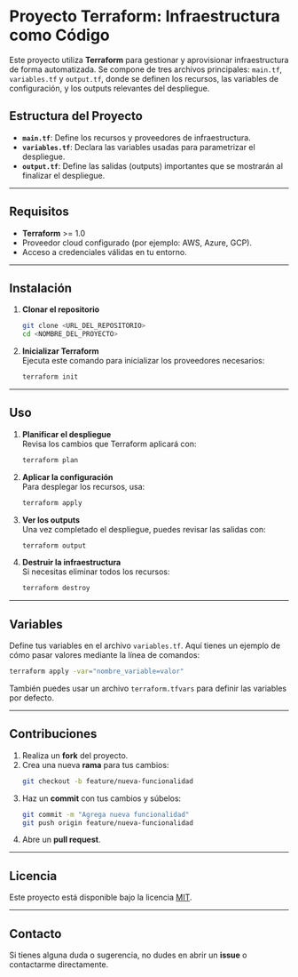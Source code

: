 
# Proyecto Terraform: Infraestructura como Código

Este proyecto utiliza **Terraform** para gestionar y aprovisionar infraestructura de forma automatizada. Se compone de tres archivos principales: `main.tf`, `variables.tf` y `output.tf`, donde se definen los recursos, las variables de configuración, y los outputs relevantes del despliegue.

## Estructura del Proyecto

- **`main.tf`**: Define los recursos y proveedores de infraestructura.  
- **`variables.tf`**: Declara las variables usadas para parametrizar el despliegue.  
- **`output.tf`**: Define las salidas (outputs) importantes que se mostrarán al finalizar el despliegue.

---

## Requisitos

- **Terraform** >= 1.0  
- Proveedor cloud configurado (por ejemplo: AWS, Azure, GCP).  
- Acceso a credenciales válidas en tu entorno.  

---

## Instalación

1. **Clonar el repositorio**  
   ```bash
   git clone <URL_DEL_REPOSITORIO>
   cd <NOMBRE_DEL_PROYECTO>
   ```

2. **Inicializar Terraform**  
   Ejecuta este comando para inicializar los proveedores necesarios:  
   ```bash
   terraform init
   ```

---

## Uso

1. **Planificar el despliegue**  
   Revisa los cambios que Terraform aplicará con:  
   ```bash
   terraform plan
   ```

2. **Aplicar la configuración**  
   Para desplegar los recursos, usa:  
   ```bash
   terraform apply
   ```

3. **Ver los outputs**  
   Una vez completado el despliegue, puedes revisar las salidas con:  
   ```bash
   terraform output
   ```

4. **Destruir la infraestructura**  
   Si necesitas eliminar todos los recursos:  
   ```bash
   terraform destroy
   ```

---

## Variables

Define tus variables en el archivo `variables.tf`. Aquí tienes un ejemplo de cómo pasar valores mediante la línea de comandos:  
```bash
terraform apply -var="nombre_variable=valor"
```

También puedes usar un archivo `terraform.tfvars` para definir las variables por defecto.

---

## Contribuciones

1. Realiza un **fork** del proyecto.
2. Crea una nueva **rama** para tus cambios:  
   ```bash
   git checkout -b feature/nueva-funcionalidad
   ```
3. Haz un **commit** con tus cambios y súbelos:  
   ```bash
   git commit -m "Agrega nueva funcionalidad"
   git push origin feature/nueva-funcionalidad
   ```
4. Abre un **pull request**.

---

## Licencia

Este proyecto está disponible bajo la licencia [MIT](https://opensource.org/licenses/MIT). 

---

## Contacto

Si tienes alguna duda o sugerencia, no dudes en abrir un **issue** o contactarme directamente.
